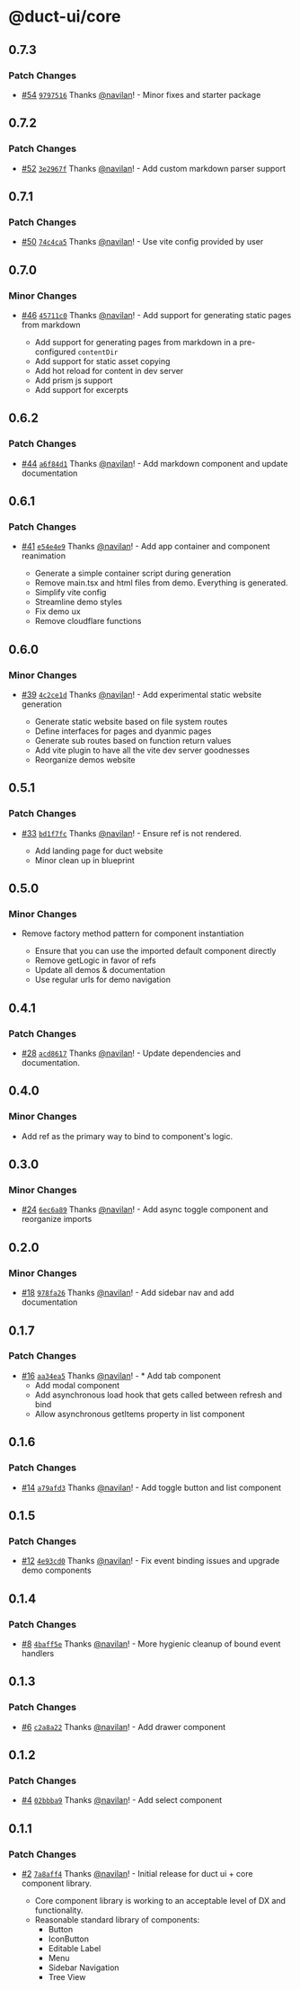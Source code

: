 # @duct-ui/core

## 0.7.3

### Patch Changes

- [#54](https://github.com/navilan/duct-ui/pull/54) [`9797516`](https://github.com/navilan/duct-ui/commit/9797516f14ce47cf546e9f5d23fe3e2100cef48c) Thanks [@navilan](https://github.com/navilan)! - Minor fixes and starter package

## 0.7.2

### Patch Changes

- [#52](https://github.com/navilan/duct-ui/pull/52) [`3e2967f`](https://github.com/navilan/duct-ui/commit/3e2967f391849ccf72ea6ea092bbdd315982feb7) Thanks [@navilan](https://github.com/navilan)! - Add custom markdown parser support

## 0.7.1

### Patch Changes

- [#50](https://github.com/navilan/duct-ui/pull/50) [`74c4ca5`](https://github.com/navilan/duct-ui/commit/74c4ca5371f69bb97d2730482f4fb7c7b06e6fb5) Thanks [@navilan](https://github.com/navilan)! - Use vite config provided by user

## 0.7.0

### Minor Changes

- [#46](https://github.com/navilan/duct-ui/pull/46) [`45711c0`](https://github.com/navilan/duct-ui/commit/45711c017dcc3d70cf53e5b20daf49945e84c15f) Thanks [@navilan](https://github.com/navilan)! - Add support for generating static pages from markdown

  - Add support for generating pages from markdown in a pre-configured `contentDir`
  - Add support for static asset copying
  - Add hot reload for content in dev server
  - Add prism js support
  - Add support for excerpts

## 0.6.2

### Patch Changes

- [#44](https://github.com/navilan/duct-ui/pull/44) [`a6f84d1`](https://github.com/navilan/duct-ui/commit/a6f84d128f7d77454e45206abbcd51cfc3ce7bf8) Thanks [@navilan](https://github.com/navilan)! - Add markdown component and update documentation

## 0.6.1

### Patch Changes

- [#41](https://github.com/navilan/duct-ui/pull/41) [`e54e4e9`](https://github.com/navilan/duct-ui/commit/e54e4e9735d0429fcd2d12a772ea45ad488dcb2d) Thanks [@navilan](https://github.com/navilan)! - Add app container and component reanimation

  - Generate a simple container script during generation
  - Remove main.tsx and html files from demo. Everything is generated.
  - Simplify vite config
  - Streamline demo styles
  - Fix demo ux
  - Remove cloudflare functions

## 0.6.0

### Minor Changes

- [#39](https://github.com/navilan/duct-ui/pull/39) [`4c2ce1d`](https://github.com/navilan/duct-ui/commit/4c2ce1dc421a3aa5d5f8c4e6767f5c86a23619a7) Thanks [@navilan](https://github.com/navilan)! - Add experimental static website generation

  - Generate static website based on file system routes
  - Define interfaces for pages and dyanmic pages
  - Generate sub routes based on function return values
  - Add vite plugin to have all the vite dev server goodnesses
  - Reorganize demos website

## 0.5.1

### Patch Changes

- [#33](https://github.com/navilan/duct-ui/pull/33) [`bd1f7fc`](https://github.com/navilan/duct-ui/commit/bd1f7fcb77069a507c0948c1874b7c7a4900bd2b) Thanks [@navilan](https://github.com/navilan)! - Ensure ref is not rendered.

  - Add landing page for duct website
  - Minor clean up in blueprint

## 0.5.0

### Minor Changes

- Remove factory method pattern for component instantiation

  - Ensure that you can use the imported default component directly
  - Remove getLogic in favor of refs
  - Update all demos & documentation
  - Use regular urls for demo navigation

## 0.4.1

### Patch Changes

- [#28](https://github.com/navilan/duct-ui/pull/28) [`acd8617`](https://github.com/navilan/duct-ui/commit/acd8617930d2b948a6bffdc3eb78d05f863193b1) Thanks [@navilan](https://github.com/navilan)! - Update dependencies and documentation.

## 0.4.0

### Minor Changes

- Add ref as the primary way to bind to component's logic.

## 0.3.0

### Minor Changes

- [#24](https://github.com/navilan/duct-ui/pull/24) [`6ec6a89`](https://github.com/navilan/duct-ui/commit/6ec6a893a91c95a54668380f2056c15ea8e50820) Thanks [@navilan](https://github.com/navilan)! - Add async toggle component and reorganize imports

## 0.2.0

### Minor Changes

- [#18](https://github.com/navilan/duct-ui/pull/18) [`978fa26`](https://github.com/navilan/duct-ui/commit/978fa268121d85fa740b2eb46ee97b03e95f83f3) Thanks [@navilan](https://github.com/navilan)! - Add sidebar nav and add documentation

## 0.1.7

### Patch Changes

- [#16](https://github.com/navilan/duct-ui/pull/16) [`aa34ea5`](https://github.com/navilan/duct-ui/commit/aa34ea5b48e2dee55944ec2ce77950b2b04c9d30) Thanks [@navilan](https://github.com/navilan)! - \* Add tab component
  - Add modal component
  - Add asynchronous load hook that gets called between refresh and bind
  - Allow asynchronous getItems property in list component

## 0.1.6

### Patch Changes

- [#14](https://github.com/navilan/duct-ui/pull/14) [`a79afd3`](https://github.com/navilan/duct-ui/commit/a79afd37abcd16949e2c2e72062c333f674a89ba) Thanks [@navilan](https://github.com/navilan)! - Add toggle button and list component

## 0.1.5

### Patch Changes

- [#12](https://github.com/navilan/duct-ui/pull/12) [`4e93cd0`](https://github.com/navilan/duct-ui/commit/4e93cd035ff43f2899deeec811c332bb169e4782) Thanks [@navilan](https://github.com/navilan)! - Fix event binding issues and upgrade demo components

## 0.1.4

### Patch Changes

- [#8](https://github.com/navilan/duct-ui/pull/8) [`4baff5e`](https://github.com/navilan/duct-ui/commit/4baff5e9a7608157c1c2f295505516faa4a58c58) Thanks [@navilan](https://github.com/navilan)! - More hygienic cleanup of bound event handlers

## 0.1.3

### Patch Changes

- [#6](https://github.com/navilan/duct-ui/pull/6) [`c2a8a22`](https://github.com/navilan/duct-ui/commit/c2a8a22c09548db4d3b7f725f823a54069478071) Thanks [@navilan](https://github.com/navilan)! - Add drawer component

## 0.1.2

### Patch Changes

- [#4](https://github.com/navilan/duct-ui/pull/4) [`02bbba9`](https://github.com/navilan/duct-ui/commit/02bbba9b9ceeeb4a605b39036728f9deb8707f19) Thanks [@navilan](https://github.com/navilan)! - Add select component

## 0.1.1

### Patch Changes

- [#2](https://github.com/navilan/duct-ui/pull/2) [`7a8aff4`](https://github.com/navilan/duct-ui/commit/7a8aff4c46f27862dd713b23d59257a799e51ebc) Thanks [@navilan](https://github.com/navilan)! - Initial release for duct ui + core component library.

  - Core component library is working to an acceptable level of DX and functionality.
  - Reasonable standard library of components:
    - Button
    - IconButton
    - Editable Label
    - Menu
    - Sidebar Navigation
    - Tree View
